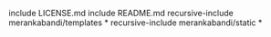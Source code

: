 include LICENSE.md
include README.md
recursive-include merankabandi/templates *
recursive-include merankabandi/static *